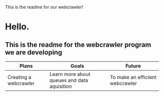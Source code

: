 This is the readme for our webcrawler!
# Hello.
## This is the readme for the webcrawler program we are developing


| Plans | Goals | Future |
|-------|-------|--------|
|Creating a webcrawler|Learn more about queues and data aquisition|To make an efficient webcrawler|

